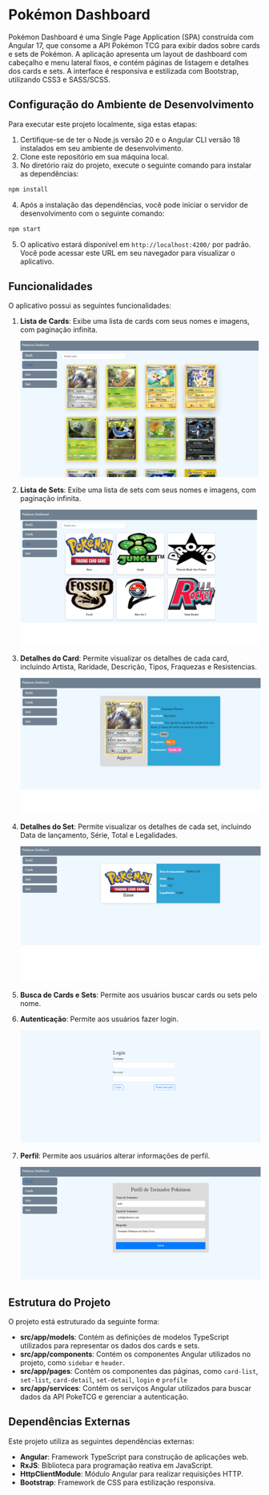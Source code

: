 # Pokémon Dashboard

Pokémon Dashboard é uma Single Page Application (SPA) construída com Angular 17, que consome a API Pokémon TCG para exibir dados sobre cards e sets de Pokémon. A aplicação apresenta um layout de dashboard com cabeçalho e menu lateral fixos, e contém páginas de listagem e detalhes dos cards e sets. A interface é responsiva e estilizada com Bootstrap, utilizando CSS3 e SASS/SCSS.



## Configuração do Ambiente de Desenvolvimento

Para executar este projeto localmente, siga estas etapas:

1. Certifique-se de ter o Node.js versão 20 e o Angular CLI versão 18 instalados em seu ambiente de desenvolvimento.
2. Clone este repositório em sua máquina local.
3. No diretório raiz do projeto, execute o seguinte comando para instalar as dependências:

```bash
npm install
```

4. Após a instalação das dependências, você pode iniciar o servidor de desenvolvimento com o seguinte comando:

```bash
npm start
```

5. O aplicativo estará disponível em `http://localhost:4200/` por padrão. Você pode acessar este URL em seu navegador para visualizar o aplicativo.


## Funcionalidades

O aplicativo possui as seguintes funcionalidades:

1. **Lista de Cards**: Exibe uma lista de cards com seus nomes e imagens, com paginação infinita.

    ![Lista de Cards](screenshots/card-list.png)

2. **Lista de Sets**: Exibe uma lista de sets com seus nomes e imagens, com paginação infinita.

    ![Lista de Sets](screenshots/set-list.png)

3. **Detalhes do Card**: Permite visualizar os detalhes de cada card, incluindo Artista, Raridade, Descrição, Tipos, Fraquezas e Resistencias.

    ![Detalhes do Card](screenshots/card-detalhes.png)

4. **Detalhes do Set**: Permite visualizar os detalhes de cada set, incluindo Data de lançamento, Série, Total e Legalidades.

    ![Detalhes do Set](screenshots/set-detalhes.png)

5. **Busca de Cards e Sets**: Permite aos usuários buscar cards ou sets pelo nome.

6. **Autenticação**: Permite aos usuários fazer login.

    ![Autenticação](screenshots/login.png)

7. **Perfil**: Permite aos usuários alterar informações de perfil.

    ![Perfil](screenshots/perfil.png)

## Estrutura do Projeto

O projeto está estruturado da seguinte forma:

- **src/app/models**: Contém as definições de modelos TypeScript utilizados para representar os dados dos cards e sets.
- **src/app/components**: Contém os componentes Angular utilizados no projeto, como `sidebar` e `header`.
- **src/app/pages**: Contém os componentes das páginas, como `card-list`, `set-list`, `card-detail`, `set-detail`, `login` e `profile`
- **src/app/services**: Contém os serviços Angular utilizados para buscar dados da API PokeTCG e gerenciar a autenticação.

## Dependências Externas

Este projeto utiliza as seguintes dependências externas:

- **Angular**: Framework TypeScript para construção de aplicações web.
- **RxJS**: Biblioteca para programação reativa em JavaScript.
- **HttpClientModule**: Módulo Angular para realizar requisições HTTP.
- **Bootstrap**: Framework de CSS para estilização responsiva.
